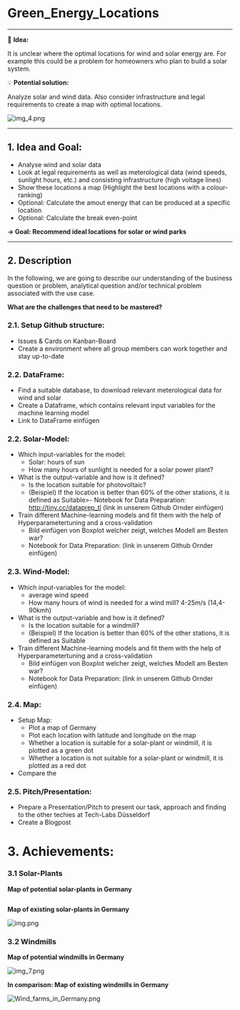 # Green_Energy_Locations
___
💭  **Idea:**

It is unclear where the optimal locations for wind and solar energy are. For example this could be a problem for homeowners who plan to build a solar system.  

💡  **Potential solution:** 

Analyze solar and wind data. Also consider infrastructure and legal requirements to create a map with optimal locations.

![img_4.png](pictures/Maps/title.png)
___


## 1. Idea and Goal:

- Analyse wind and solar data
- Look at legal requirements as well as meterological data (wind speeds, sunlight hours, etc.) and consisting infrastructure (high voltage lines)
- Show these locations a map (Highlight the best locations with a colour-ranking)
- Optional: Calculate the amout energy that can be produced at a specific location
- Optional: Calculate the break even-point

**→ Goal: Recommend ideal locations for solar or wind parks**
___

## 2. Description

In the following, we are going to describe our understanding of the business question or problem, analytical question and/or technical problem associated with the use case.

**What are the challenges that need to be mastered?**

### 2.1. Setup Github structure:
- Issues & Cards on Kanban-Board
- Create a environment where all group members can work together and stay up-to-date

### 2.2. DataFrame:
- Find a suitable database, to download relevant meterological data for wind and solar
- Create a Dataframe, which contains relevant input variables for the machine learning model
- Link to DataFrame einfügen

### 2.2. Solar-Model:
- Which input-variables for the model: 
  - Solar: hours of sun
  - How many hours of sunlight is needed for a solar power plant?
- What is the output-variable and how is it defined?
  - Is the location suitable for photovoltaic?
  - (Beispiel) If the location is better than 60% of the other stations, it is defined as Suitable>- Notebook for Data Preparation: http://tiny.cc/dataprep_tl (link in unserem Github Ornder einfügen)
- Train different Machine-learning models and fit them with the help of Hyperparametertuning and a cross-validation
    - Bild einfügen von Boxplot welcher zeigt, welches Modell am Besten war?
    - Notebook for Data Preparation: (link in unserem Github Ornder einfügen)
  
### 2.3. Wind-Model:
- Which input-variables for the model: 
  - average wind speed
  - How many hours of wind is needed for a wind mill? 4-25m/s (14,4-90kmh) 
- What is the output-variable and how is it defined?
  - Is the location suitable for a windmill?
  - (Beispiel) If the location is better than 60% of the other stations, it is defined as Suitable
- Train different Machine-learning models and fit them with the help of Hyperparametertuning and a cross-validation
  - Bild einfügen von Boxplot welcher zeigt, welches Modell am Besten war?
  - Notebook for Data Preparation: (link in unserem Github Ornder einfügen)

### 2.4. Map:
- Setup Map:
  - Plot a map of Germany 
  - Plot each location with latitude and longitude on the map
  - Whether a location is suitable for a solar-plant or windmill, it is plotted as a green dot
  - Whether a location is not suitable for a solar-plant or windmill, it is plotted as a red dot
- Compare the 
    
### 2.5. Pitch/Presentation:
  - Prepare a Presentation/Pitch to present our task, approach and finding to the other techies at Tech-Labs Düsseldorf
  - Create a Blogpost 
  
# 3. Achievements:

### 3.1 Solar-Plants

**Map of potential solar-plants in Germany** 

![<img src="pictures/Maps/map_photovoltaics.png" width="200" height="100"/>](pictures/Maps/map_photovoltaics.png)

**Map of existing solar-plants in Germany**

![img.png](pictures/Maps/solar_power_in_germany.png)

### 3.2 Windmills

**Map of potential windmills in Germany** 

![img_7.png](pictures/Maps/map_windmills.png)

**In comparison: Map of existing windmills in Germany**

![Wind_farms_in_Germany.png](pictures/Maps/Wind_farms_in_Germany.png)
